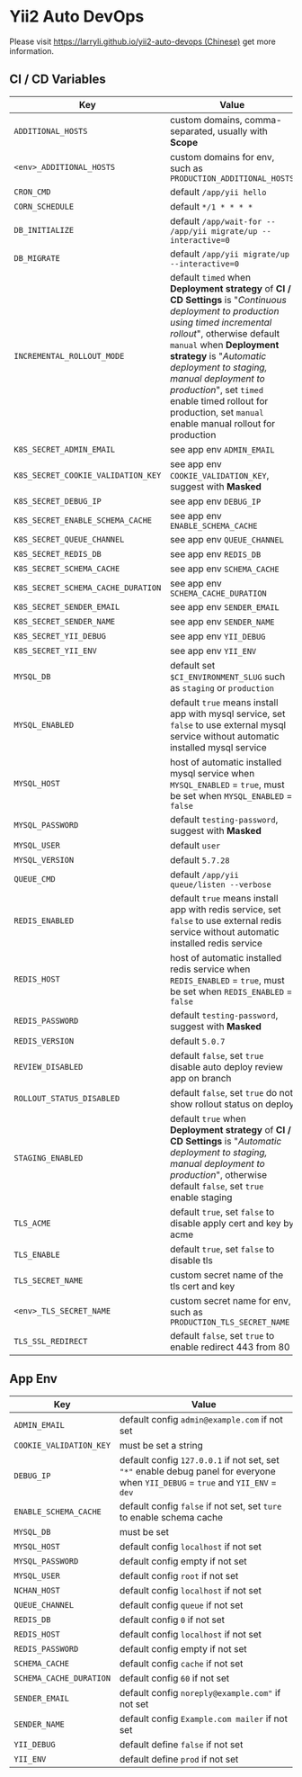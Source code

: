 # Yii2 Auto DevOps

Please visit [https://larryli.github.io/yii2-auto-devops (Chinese)](https://larryli.github.io/yii2-auto-devops) get more information.

## CI / CD Variables

Key | Value
--- | ---
`ADDITIONAL_HOSTS` | custom domains, comma-separated, usually with **Scope**
`<env>_ADDITIONAL_HOSTS` | custom domains for env, such as `PRODUCTION_ADDITIONAL_HOSTS`
`CRON_CMD` | default `/app/yii hello`
`CORN_SCHEDULE` | default `*/1 * * * *`
`DB_INITIALIZE` | default `/app/wait-for -- /app/yii migrate/up --interactive=0`
`DB_MIGRATE` | default `/app/yii migrate/up --interactive=0`
`INCREMENTAL_ROLLOUT_MODE` | default `timed` when **Deployment strategy** of **CI / CD Settings** is "*Continuous deployment to production using timed incremental rollout*", otherwise default `manual` when **Deployment strategy** is "*Automatic deployment to staging, manual deployment to production*", set `timed` enable timed rollout for production, set `manual` enable manual rollout for production  
`K8S_SECRET_ADMIN_EMAIL` | see app env `ADMIN_EMAIL`
`K8S_SECRET_COOKIE_VALIDATION_KEY` | see app env `COOKIE_VALIDATION_KEY`, suggest with **Masked**
`K8S_SECRET_DEBUG_IP` | see app env `DEBUG_IP`
`K8S_SECRET_ENABLE_SCHEMA_CACHE` | see app env `ENABLE_SCHEMA_CACHE`
`K8S_SECRET_QUEUE_CHANNEL` | see app env `QUEUE_CHANNEL`
`K8S_SECRET_REDIS_DB` | see app env `REDIS_DB`
`K8S_SECRET_SCHEMA_CACHE` | see app env `SCHEMA_CACHE`
`K8S_SECRET_SCHEMA_CACHE_DURATION` | see app env `SCHEMA_CACHE_DURATION`
`K8S_SECRET_SENDER_EMAIL` | see app env `SENDER_EMAIL`
`K8S_SECRET_SENDER_NAME` | see app env `SENDER_NAME`
`K8S_SECRET_YII_DEBUG` | see app env `YII_DEBUG`
`K8S_SECRET_YII_ENV` | see app env `YII_ENV`
`MYSQL_DB` | default set `$CI_ENVIRONMENT_SLUG` such as `staging` or `production`
`MYSQL_ENABLED` | default `true` means install app with mysql service, set `false` to use external mysql service without automatic installed mysql service
`MYSQL_HOST` | host of automatic installed mysql service when `MYSQL_ENABLED` = `true`, must be set when `MYSQL_ENABLED` = `false`
`MYSQL_PASSWORD` | default `testing-password`, suggest with **Masked**
`MYSQL_USER` | default `user`
`MYSQL_VERSION` | default `5.7.28`
`QUEUE_CMD` | default `/app/yii queue/listen --verbose`
`REDIS_ENABLED` | default `true` means install app with redis service, set `false` to use external redis service without automatic installed redis service
`REDIS_HOST` | host of automatic installed redis service when `REDIS_ENABLED` = `true`, must be set when `REDIS_ENABLED` = `false`
`REDIS_PASSWORD` | default `testing-password`, suggest with **Masked**
`REDIS_VERSION` | default `5.0.7`
`REVIEW_DISABLED` | default `false`, set `true` disable auto deploy review app on branch
`ROLLOUT_STATUS_DISABLED` | default `false`, set `true` do not show rollout status on deploy
`STAGING_ENABLED` | default `true` when **Deployment strategy** of **CI / CD Settings** is "*Automatic deployment to staging, manual deployment to production*", otherwise default `false`, set `true` enable staging
`TLS_ACME` | default `true`, set `false` to disable apply cert and key by acme
`TLS_ENABLE` | default `true`, set `false` to disable tls
`TLS_SECRET_NAME` | custom secret name of the tls cert and key
`<env>_TLS_SECRET_NAME` | custom secret name for env, such as `PRODUCTION_TLS_SECRET_NAME`
`TLS_SSL_REDIRECT` | default `false`, set `true` to enable redirect 443 from 80

## App Env

Key | Value
--- | ---
`ADMIN_EMAIL` | default config `admin@example.com` if not set
`COOKIE_VALIDATION_KEY` | must be set a string
`DEBUG_IP` | default config `127.0.0.1` if not set, set `"*"` enable debug panel for everyone when `YII_DEBUG` = `true` and `YII_ENV` = `dev`
`ENABLE_SCHEMA_CACHE` | default config `false` if not set, set `ture` to enable schema cache
`MYSQL_DB` | must be set
`MYSQL_HOST` | default config `localhost` if not set
`MYSQL_PASSWORD` | default config empty if not set
`MYSQL_USER` | default config `root` if not set
`NCHAN_HOST` | default config `localhost` if not set 
`QUEUE_CHANNEL` | default config `queue` if not set
`REDIS_DB` | default config `0` if not set
`REDIS_HOST` | default config `localhost` if not set 
`REDIS_PASSWORD` | default config empty if not set
`SCHEMA_CACHE` | default config `cache` if not set
`SCHEMA_CACHE_DURATION` | default config `60` if not set
`SENDER_EMAIL` | default config `noreply@example.com"` if not set
`SENDER_NAME` | default config `Example.com mailer` if not set
`YII_DEBUG` | default define `false` if not set
`YII_ENV` | default define `prod` if not set

